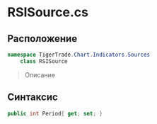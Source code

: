 
# RSISource.cs
## Расположение
```csharp
namespace TigerTrade.Chart.Indicators.Sources  
    class RSISource
```

> Описание

## Синтаксис
```csharp
public int Period{ get; set; }
```
